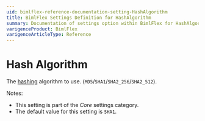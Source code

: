 ```yaml
---
uid: bimlflex-reference-documentation-setting-HashAlgorithm
title: BimlFlex Settings Definition for HashAlgorithm
summary: Documentation of settings option within BimlFlex for HashAlgorithm
varigenceProduct: BimlFlex
varigenceArticleType: Reference
---
```


# Hash Algorithm

The [hashing](xref:bimlflex-concepts-hashing) algorithm to use. (`MD5`/`SHA1`/`SHA2_256`/`SHA2_512`).

Notes:

* This setting is part of the *Core* settings category.
* The default value for this setting is `SHA1`.